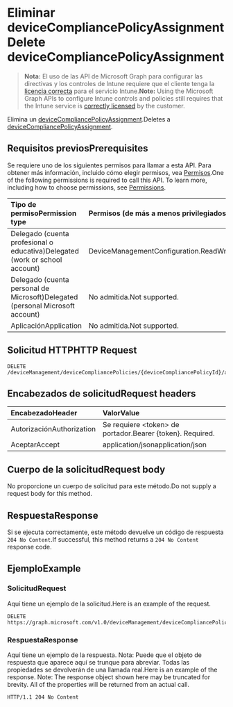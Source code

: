 # <a name="delete-devicecompliancepolicyassignment"></a><span data-ttu-id="7bee8-101">Eliminar deviceCompliancePolicyAssignment</span><span class="sxs-lookup"><span data-stu-id="7bee8-101">Delete deviceCompliancePolicyAssignment</span></span>

> <span data-ttu-id="7bee8-102">**Nota:** El uso de las API de Microsoft Graph para configurar las directivas y los controles de Intune requiere que el cliente tenga la [licencia correcta](https://go.microsoft.com/fwlink/?linkid=839381) para el servicio Intune.</span><span class="sxs-lookup"><span data-stu-id="7bee8-102">**Note:** Using the Microsoft Graph APIs to configure Intune controls and policies still requires that the Intune service is [correctly licensed](https://go.microsoft.com/fwlink/?linkid=839381) by the customer.</span></span>

<span data-ttu-id="7bee8-103">Elimina un [deviceCompliancePolicyAssignment](../resources/intune_deviceconfig_devicecompliancepolicyassignment.md).</span><span class="sxs-lookup"><span data-stu-id="7bee8-103">Deletes a [deviceCompliancePolicyAssignment](../resources/intune_deviceconfig_devicecompliancepolicyassignment.md).</span></span>
## <a name="prerequisites"></a><span data-ttu-id="7bee8-104">Requisitos previos</span><span class="sxs-lookup"><span data-stu-id="7bee8-104">Prerequisites</span></span>
<span data-ttu-id="7bee8-p101">Se requiere uno de los siguientes permisos para llamar a esta API. Para obtener más información, incluido cómo elegir permisos, vea [Permisos](../../../concepts/permissions_reference.md).</span><span class="sxs-lookup"><span data-stu-id="7bee8-p101">One of the following permissions is required to call this API. To learn more, including how to choose permissions, see [Permissions](../../../concepts/permissions_reference.md).</span></span>

|<span data-ttu-id="7bee8-107">Tipo de permiso</span><span class="sxs-lookup"><span data-stu-id="7bee8-107">Permission type</span></span>|<span data-ttu-id="7bee8-108">Permisos (de más a menos privilegiados)</span><span class="sxs-lookup"><span data-stu-id="7bee8-108">Permissions (from least to most privileged)</span></span>|
|:---|:---|
|<span data-ttu-id="7bee8-109">Delegado (cuenta profesional o educativa)</span><span class="sxs-lookup"><span data-stu-id="7bee8-109">Delegated (work or school account)</span></span>|<span data-ttu-id="7bee8-110">DeviceManagementConfiguration.ReadWrite.All</span><span class="sxs-lookup"><span data-stu-id="7bee8-110">DeviceManagementConfiguration.ReadWrite.All</span></span>|
|<span data-ttu-id="7bee8-111">Delegado (cuenta personal de Microsoft)</span><span class="sxs-lookup"><span data-stu-id="7bee8-111">Delegated (personal Microsoft account)</span></span>|<span data-ttu-id="7bee8-112">No admitida.</span><span class="sxs-lookup"><span data-stu-id="7bee8-112">Not supported.</span></span>|
|<span data-ttu-id="7bee8-113">Aplicación</span><span class="sxs-lookup"><span data-stu-id="7bee8-113">Application</span></span>|<span data-ttu-id="7bee8-114">No admitida.</span><span class="sxs-lookup"><span data-stu-id="7bee8-114">Not supported.</span></span>|

## <a name="http-request"></a><span data-ttu-id="7bee8-115">Solicitud HTTP</span><span class="sxs-lookup"><span data-stu-id="7bee8-115">HTTP Request</span></span>
<!-- {
  "blockType": "ignored"
}
-->
``` http
DELETE /deviceManagement/deviceCompliancePolicies/{deviceCompliancePolicyId}/assignments/{deviceCompliancePolicyAssignmentId}
```

## <a name="request-headers"></a><span data-ttu-id="7bee8-116">Encabezados de solicitud</span><span class="sxs-lookup"><span data-stu-id="7bee8-116">Request headers</span></span>
|<span data-ttu-id="7bee8-117">Encabezado</span><span class="sxs-lookup"><span data-stu-id="7bee8-117">Header</span></span>|<span data-ttu-id="7bee8-118">Valor</span><span class="sxs-lookup"><span data-stu-id="7bee8-118">Value</span></span>|
|:---|:---|
|<span data-ttu-id="7bee8-119">Autorización</span><span class="sxs-lookup"><span data-stu-id="7bee8-119">Authorization</span></span>|<span data-ttu-id="7bee8-120">Se requiere &lt;token&gt; de portador.</span><span class="sxs-lookup"><span data-stu-id="7bee8-120">Bearer {token}. Required.</span></span>|
|<span data-ttu-id="7bee8-121">Aceptar</span><span class="sxs-lookup"><span data-stu-id="7bee8-121">Accept</span></span>|<span data-ttu-id="7bee8-122">application/json</span><span class="sxs-lookup"><span data-stu-id="7bee8-122">application/json</span></span>|

## <a name="request-body"></a><span data-ttu-id="7bee8-123">Cuerpo de la solicitud</span><span class="sxs-lookup"><span data-stu-id="7bee8-123">Request body</span></span>
<span data-ttu-id="7bee8-124">No proporcione un cuerpo de solicitud para este método.</span><span class="sxs-lookup"><span data-stu-id="7bee8-124">Do not supply a request body for this method.</span></span>

## <a name="response"></a><span data-ttu-id="7bee8-125">Respuesta</span><span class="sxs-lookup"><span data-stu-id="7bee8-125">Response</span></span>
<span data-ttu-id="7bee8-126">Si se ejecuta correctamente, este método devuelve un código de respuesta `204 No Content`.</span><span class="sxs-lookup"><span data-stu-id="7bee8-126">If successful, this method returns a `204 No Content` response code.</span></span>

## <a name="example"></a><span data-ttu-id="7bee8-127">Ejemplo</span><span class="sxs-lookup"><span data-stu-id="7bee8-127">Example</span></span>
### <a name="request"></a><span data-ttu-id="7bee8-128">Solicitud</span><span class="sxs-lookup"><span data-stu-id="7bee8-128">Request</span></span>
<span data-ttu-id="7bee8-129">Aquí tiene un ejemplo de la solicitud.</span><span class="sxs-lookup"><span data-stu-id="7bee8-129">Here is an example of the request.</span></span>
``` http
DELETE https://graph.microsoft.com/v1.0/deviceManagement/deviceCompliancePolicies/{deviceCompliancePolicyId}/assignments/{deviceCompliancePolicyAssignmentId}
```

### <a name="response"></a><span data-ttu-id="7bee8-130">Respuesta</span><span class="sxs-lookup"><span data-stu-id="7bee8-130">Response</span></span>
<span data-ttu-id="7bee8-p102">Aquí tiene un ejemplo de la respuesta. Nota: Puede que el objeto de respuesta que aparece aquí se trunque para abreviar. Todas las propiedades se devolverán de una llamada real.</span><span class="sxs-lookup"><span data-stu-id="7bee8-p102">Here is an example of the response. Note: The response object shown here may be truncated for brevity. All of the properties will be returned from an actual call.</span></span>
``` http
HTTP/1.1 204 No Content
```



